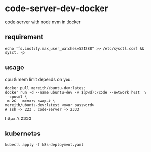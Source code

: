 # code-server-dev-docker
code-server with node nvm in docker
## requirement
```
echo "fs.inotify.max_user_watches=524288" >> /etc/sysctl.conf && sysctl -p
```
## usage
cpu & mem limit depends on you.
```
docker pull mereith/ubuntu-dev:latest
docker run -d --name ubuntu-dev -v $(pwd):/code --network host  \
--cpus=1 \
-m 2G --memory-swap=0 \
mereith/ubuntu-dev:latest <your password>
# ssh -> 223 , code-server -> 2333
```
https://<your-ip>:2333
## kubernetes
```
kubectl apply -f k8s-deployment.yaml
```
